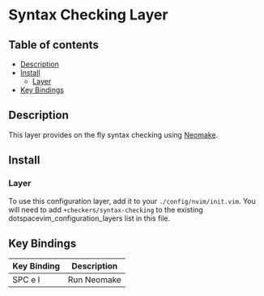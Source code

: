# Syntax Checking Layer

## Table of contents

* [Description](#description)
* [Install](#install)
  * [Layer](#layer)
* [Key Bindings](#key-bindings)


## Description

This layer provides on the fly syntax checking using [Neomake](https://github.com/neomake/neomake).


## Install

### Layer

To use this configuration layer, add it to your `./config/nvim/init.vim`. You will need to add `+checkers/syntax-checking` to the existing dotspacevim_configuration_layers list in this file.


## Key Bindings

| Key Binding | Description |
|-------------|-------------|
| SPC e l     | Run Neomake |
